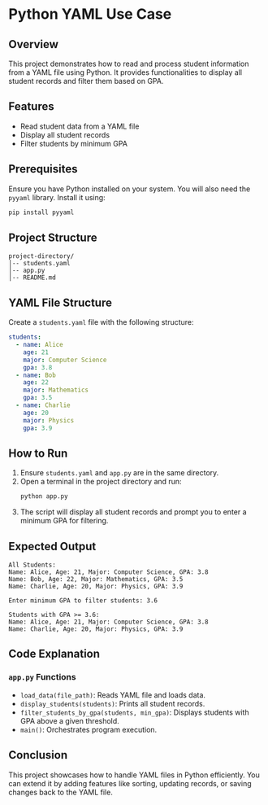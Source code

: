 # Python YAML Use Case

## Overview
This project demonstrates how to read and process student information from a YAML file using Python. It provides functionalities to display all student records and filter them based on GPA.

## Features
- Read student data from a YAML file
- Display all student records
- Filter students by minimum GPA

## Prerequisites
Ensure you have Python installed on your system. You will also need the `pyyaml` library. Install it using:
```bash
pip install pyyaml
```

## Project Structure
```
project-directory/
│-- students.yaml
│-- app.py
│-- README.md
```

## YAML File Structure
Create a `students.yaml` file with the following structure:
```yaml
students:
  - name: Alice
    age: 21
    major: Computer Science
    gpa: 3.8
  - name: Bob
    age: 22
    major: Mathematics
    gpa: 3.5
  - name: Charlie
    age: 20
    major: Physics
    gpa: 3.9
```

## How to Run
1. Ensure `students.yaml` and `app.py` are in the same directory.
2. Open a terminal in the project directory and run:
   ```bash
   python app.py
   ```
3. The script will display all student records and prompt you to enter a minimum GPA for filtering.

## Expected Output
```
All Students:
Name: Alice, Age: 21, Major: Computer Science, GPA: 3.8
Name: Bob, Age: 22, Major: Mathematics, GPA: 3.5
Name: Charlie, Age: 20, Major: Physics, GPA: 3.9

Enter minimum GPA to filter students: 3.6

Students with GPA >= 3.6:
Name: Alice, Age: 21, Major: Computer Science, GPA: 3.8
Name: Charlie, Age: 20, Major: Physics, GPA: 3.9
```

## Code Explanation
### `app.py` Functions
- `load_data(file_path)`: Reads YAML file and loads data.
- `display_students(students)`: Prints all student records.
- `filter_students_by_gpa(students, min_gpa)`: Displays students with GPA above a given threshold.
- `main()`: Orchestrates program execution.

## Conclusion
This project showcases how to handle YAML files in Python efficiently. You can extend it by adding features like sorting, updating records, or saving changes back to the YAML file.
